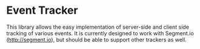 # Event Tracker

This library allows the easy implementation of server-side and client side tracking of various events.
It is currently designed to work with Segment.io (http://segment.io), but should be able to support other trackers as well.